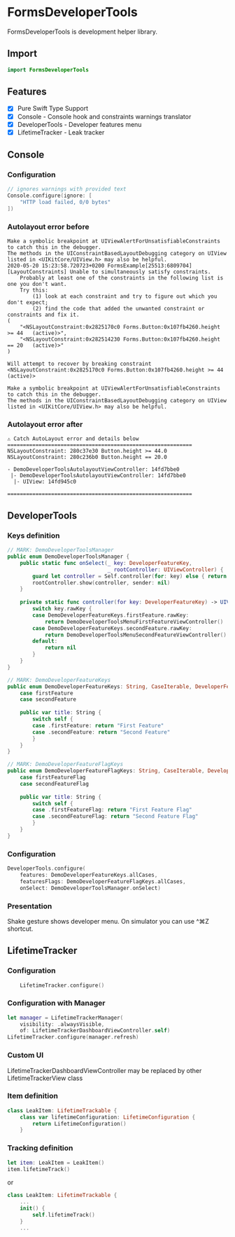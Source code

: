 # FormsDeveloperTools

FormsDeveloperTools is development helper library.

## Import

```swift
import FormsDeveloperTools
```

## Features

- [x] Pure Swift Type Support
- [x] Console - Console hook and constraints warnings translator
- [x] DeveloperTools - Developer features menu
- [x] LifetimeTracker - Leak tracker

## Console

### Configuration

```swift
// ignores warnings with provided text
Console.configure(ignore: [
    "HTTP load failed, 0/0 bytes"
])
```

### Autolayout error before

```
Make a symbolic breakpoint at UIViewAlertForUnsatisfiableConstraints to catch this in the debugger.
The methods in the UIConstraintBasedLayoutDebugging category on UIView listed in <UIKitCore/UIView.h> may also be helpful.
2020-05-20 15:23:58.720723+0200 FormsExample[25513:6809704] [LayoutConstraints] Unable to simultaneously satisfy constraints.
	Probably at least one of the constraints in the following list is one you don't want. 
	Try this: 
		(1) look at each constraint and try to figure out which you don't expect; 
		(2) find the code that added the unwanted constraint or constraints and fix it. 
(
    "<NSLayoutConstraint:0x2825170c0 Forms.Button:0x107fb4260.height >= 44   (active)>",
    "<NSLayoutConstraint:0x282514230 Forms.Button:0x107fb4260.height == 20   (active)>"
)

Will attempt to recover by breaking constraint 
<NSLayoutConstraint:0x2825170c0 Forms.Button:0x107fb4260.height >= 44   (active)>

Make a symbolic breakpoint at UIViewAlertForUnsatisfiableConstraints to catch this in the debugger.
The methods in the UIConstraintBasedLayoutDebugging category on UIView listed in <UIKitCore/UIView.h> may also be helpful.
```

### Autolayout error after

```
⚠️ Catch AutoLayout error and details below
===========================================================
NSLayoutConstraint: 280c37e30 Button.height >= 44.0 
NSLayoutConstraint: 280c236b0 Button.height == 20.0 

- DemoDeveloperToolsAutolayoutViewController: 14fd7bbe0
 |- DemoDeveloperToolsAutolayoutViewController: 14fd7bbe0
  |- UIView: 14fd945c0

===========================================================
```

## DeveloperTools

### Keys definition

```swift
// MARK: DemoDeveloperToolsManager
public enum DemoDeveloperToolsManager {
    public static func onSelect(_ key: DeveloperFeatureKey,
                                _ rootController: UIViewController) {
        guard let controller = Self.controller(for: key) else { return }
        rootController.show(controller, sender: nil)
    }
    
    private static func controller(for key: DeveloperFeatureKey) -> UIViewController? {
        switch key.rawKey {
        case DemoDeveloperFeatureKeys.firstFeature.rawKey:
            return DemoDeveloperToolsMenuFirstFeatureViewController()
        case DemoDeveloperFeatureKeys.secondFeature.rawKey:
            return DemoDeveloperToolsMenuSecondFeatureViewController()
        default:
            return nil
        }
    }
}

// MARK: DemoDeveloperFeatureKeys
public enum DemoDeveloperFeatureKeys: String, CaseIterable, DeveloperFeatureKey {
    case firstFeature
    case secondFeature
    
    public var title: String {
        switch self {
        case .firstFeature: return "First Feature"
        case .secondFeature: return "Second Feature"
        }
    }
}

// MARK: DemoDeveloperFeatureFlagKeys
public enum DemoDeveloperFeatureFlagKeys: String, CaseIterable, DeveloperFeatureFlagKey {
    case firstFeatureFlag
    case secondFeatureFlag
    
    public var title: String {
        switch self {
        case .firstFeatureFlag: return "First Feature Flag"
        case .secondFeatureFlag: return "Second Feature Flag"
        }
    }
}
```

### Configuration

```swift
DeveloperTools.configure(
    features: DemoDeveloperFeatureKeys.allCases,
    featuresFlags: DemoDeveloperFeatureFlagKeys.allCases,
    onSelect: DemoDeveloperToolsManager.onSelect)
```

### Presentation

Shake gesture shows developer menu. On simulator you can use ^⌘Z shortcut.

## LifetimeTracker

### Configuration

```swift
    LifetimeTracker.configure()
```

### Configuration with Manager

```swift
let manager = LifetimeTrackerManager(
    visibility: .alwaysVisible,
    of: LifetimeTrackerDashboardViewController.self)
LifetimeTracker.configure(manager.refresh)
```

### Custom UI

LifetimeTrackerDashboardViewController may be replaced by other LifetimeTrackerView class 

### Item definition

```swift
class LeakItem: LifetimeTrackable {
    class var lifetimeConfiguration: LifetimeConfiguration {
        return LifetimeConfiguration()
    }
```

### Tracking definition

```swift
let item: LeakItem = LeakItem()
item.lifetimeTrack()
```

or 

```swift
class LeakItem: LifetimeTrackable {
    ...
    init() {
        self.lifetimeTrack()
    }
    ...
```
